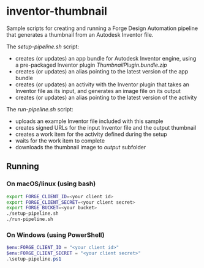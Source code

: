 # inventor-thumbnail

Sample scripts for creating and running a Forge Design Automation
pipeline that generates a thumbnail from an Autodesk Inventor file.

The _setup-pipeline.sh_ script:
- creates (or updates) an app bundle for Autodesk Inventor engine,
  using a pre-packaged Inventor plugin _ThumbnailPlugin.bundle.zip_
- creates (or updates) an alias pointing to the latest version of the app bundle
- creates (or updates) an activity with the Inventor plugin that
  takes an Inventor file as its input, and generates an image file
  on its output
- creates (or updates) an alias pointing to the latest version of the activity

The _run-pipeline.sh_ script:
- uploads an example Inventor file included with this sample
- creates signed URLs for the input Inventor file and the output thumbnail
- creates a work item for the activity defined during the setup
- waits for the work item to complete
- downloads the thumbnail image to _output_ subfolder

## Running

### On macOS/linux (using bash)

```bash
export FORGE_CLIENT_ID=<your client id>
export FORGE_CLIENT_SECRET=<your client secret>
export FORGE_BUCKET=<your bucket>
./setup-pipeline.sh
./run-pipeline.sh
```

### On Windows (using PowerShell)

```powershell
$env:FORGE_CLIENT_ID = "<your client id>"
$env:FORGE_CLIENT_SECRET = "<your client secret>"
.\setup-pipeline.ps1
```
